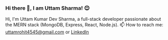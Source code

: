 ### Hi there 👋, I am Uttam Sharma! 😊
Hi, I'm Uttam Kumar Dev Sharma, a full-stack developer passionate about the MERN stack (MongoDB, Express, React, Node.js). 
📫 How to reach me: [uttamrohit4545@gmail.com](mailto:uttamrohit4545@gmail.com) or [LinkedIn](https://www.linkedin.com/in/uttamkds/)


